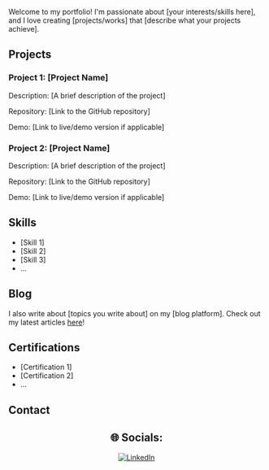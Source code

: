 Welcome to my portfolio! I'm passionate about [your interests/skills here], and I love creating [projects/works] that [describe what your projects achieve].

## Projects

### Project 1: [Project Name]

Description: [A brief description of the project]

Repository: [Link to the GitHub repository]

Demo: [Link to live/demo version if applicable]

### Project 2: [Project Name]

Description: [A brief description of the project]

Repository: [Link to the GitHub repository]

Demo: [Link to live/demo version if applicable]

## Skills

- [Skill 1]
- [Skill 2]
- [Skill 3]
- ...

## Blog

I also write about [topics you write about] on my [blog platform]. Check out my latest articles [here](link-to-blog)!

## Certifications

- [Certification 1]
- [Certification 2]
- ...

## Contact
<div align="center">
  <h2>🌐 Socials:</h2>
  <a href="https://linkedin.com/in/www.linkedin.com/in/jamianworrell">
    <img src="https://img.shields.io/badge/LinkedIn-%230077B5.svg?logo=linkedin&logoColor=white" alt="LinkedIn">
  </a>
</div>
